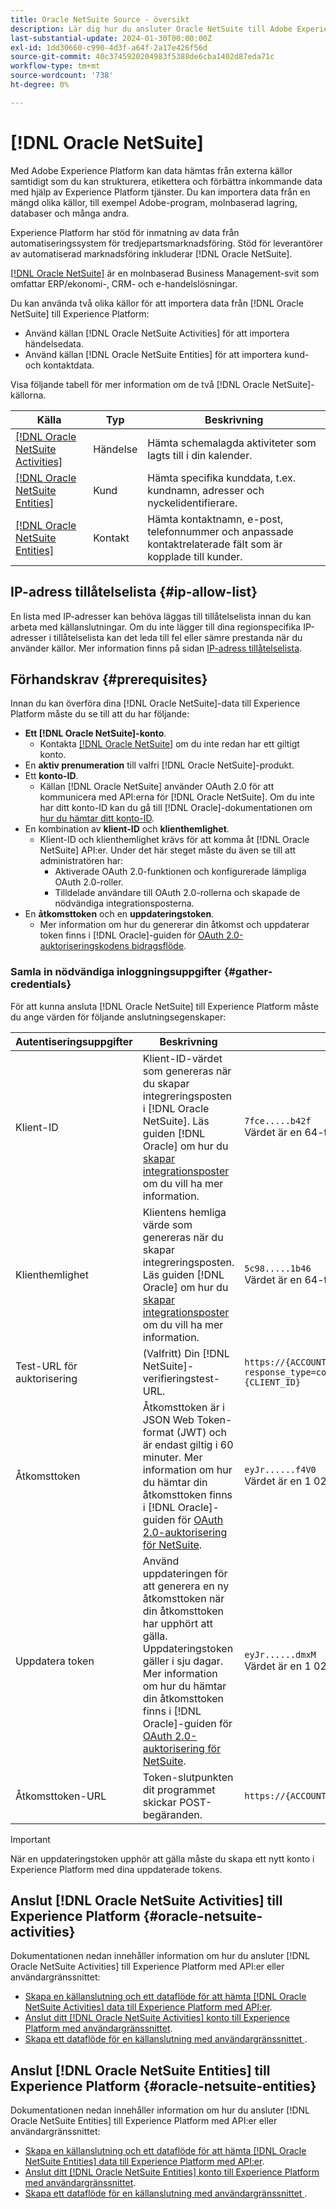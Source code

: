 ```yaml
---
title: Oracle NetSuite Source - översikt
description: Lär dig hur du ansluter Oracle NetSuite till Adobe Experience Platform med hjälp av API:er eller användargränssnittet.
last-substantial-update: 2024-01-30T00:00:00Z
exl-id: 1dd30660-c990-4d3f-a64f-2a17e426f56d
source-git-commit: 40c3745920204983f5388de6cba1402d87eda71c
workflow-type: tm+mt
source-wordcount: '738'
ht-degree: 0%

---
```


# [!DNL Oracle NetSuite]

Med Adobe Experience Platform kan data hämtas från externa källor samtidigt som du kan strukturera, etikettera och förbättra inkommande data med hjälp av Experience Platform tjänster. Du kan importera data från en mängd olika källor, till exempel Adobe-program, molnbaserad lagring, databaser och många andra.

Experience Platform har stöd för inmatning av data från automatiseringssystem för tredjepartsmarknadsföring. Stöd för leverantörer av automatiserad marknadsföring inkluderar [!DNL Oracle NetSuite].

[[!DNL Oracle NetSuite]](https://www.netsuite.com/) är en molnbaserad Business Management-svit som omfattar ERP/ekonomi-, CRM- och e-handelslösningar.

Du kan använda två olika källor för att importera data från [!DNL Oracle NetSuite] till Experience Platform:

* Använd källan [!DNL Oracle NetSuite Activities] för att importera händelsedata.
* Använd källan [!DNL Oracle NetSuite Entities] för att importera kund- och kontaktdata.

Visa följande tabell för mer information om de två [!DNL Oracle NetSuite]-källorna.

| Källa | Typ | Beskrivning |
| --- | --- | --- |
| [[!DNL Oracle NetSuite Activities]](#oracle-netsuite-activities) | Händelse | Hämta schemalagda aktiviteter som lagts till i din kalender. |
| [[!DNL Oracle NetSuite Entities]](#oracle-netsuite-entities) | Kund | Hämta specifika kunddata, t.ex. kundnamn, adresser och nyckelidentifierare. |
| [[!DNL Oracle NetSuite Entities]](#oracle-netsuite-entities) | Kontakt | Hämta kontaktnamn, e-post, telefonnummer och anpassade kontaktrelaterade fält som är kopplade till kunder. |

## IP-adress tillåtelselista {#ip-allow-list}

En lista med IP-adresser kan behöva läggas till tillåtelselista innan du kan arbeta med källanslutningar. Om du inte lägger till dina regionspecifika IP-adresser i tillåtelselista kan det leda till fel eller sämre prestanda när du använder källor. Mer information finns på sidan [IP-adress tillåtelselista](../../ip-address-allow-list.md).

## Förhandskrav {#prerequisites}

Innan du kan överföra dina [!DNL Oracle NetSuite]-data till Experience Platform måste du se till att du har följande:

* **Ett [!DNL Oracle NetSuite]-konto**.
   * Kontakta [[!DNL Oracle NetSuite]](https://www.NetSuite.com/portal/company/contactus.shtml) om du inte redan har ett giltigt konto.
* En **aktiv prenumeration** till valfri [!DNL Oracle NetSuite]-produkt.
* Ett **konto-ID**.
   * Källan [!DNL Oracle NetSuite] använder OAuth 2.0 för att kommunicera med API:erna för [!DNL Oracle NetSuite]. Om du inte har ditt konto-ID kan du gå till [!DNL Oracle]-dokumentationen om [hur du hämtar ditt konto-ID](https://docs.oracle.com/en/cloud/saas/netsuite/ns-online-help/section_1498754928.html#Finding-Your-NetSuite-Account-ID).
* En kombination av **klient-ID** och **klienthemlighet**.
   * Klient-ID och klienthemlighet krävs för att komma åt [!DNL Oracle NetSuite] API:er. Under det här steget måste du även se till att administratören har:
      * Aktiverade OAuth 2.0-funktionen och konfigurerade lämpliga OAuth 2.0-roller.
      * Tilldelade användare till OAuth 2.0-rollerna och skapade de nödvändiga integrationsposterna.
* En **åtkomsttoken** och en **uppdateringstoken**.
   * Mer information om hur du genererar din åtkomst och uppdaterar token finns i [!DNL Oracle]-guiden för [OAuth 2.0-auktoriseringskodens bidragsflöde](https://docs.oracle.com/en/cloud/saas/netsuite/ns-online-help/section_158074210415.html#OAuth-2.0-Authorization-Code-Grant-Flow).

### Samla in nödvändiga inloggningsuppgifter {#gather-credentials}

För att kunna ansluta [!DNL Oracle NetSuite] till Experience Platform måste du ange värden för följande anslutningsegenskaper:

| Autentiseringsuppgifter | Beskrivning | Exempel |
| --- | --- | --- |
| Klient-ID | Klient-ID-värdet som genereras när du skapar integreringsposten i [!DNL Oracle NetSuite]. Läs guiden [!DNL Oracle] om hur du [skapar integrationsposter](https://docs.oracle.com/en/cloud/saas/netsuite/ns-online-help/section_157771733782.html#procedure_157838925981) om du vill ha mer information. | `7fce.....b42f`<br>Värdet är en 64-teckensträng. |
| Klienthemlighet | Klientens hemliga värde som genereras när du skapar integreringsposten. Läs guiden [!DNL Oracle] om hur du [skapar integrationsposter](https://docs.oracle.com/en/cloud/saas/netsuite/ns-online-help/section_157771733782.html#procedure_157838925981) om du vill ha mer information. | `5c98.....1b46`<br>Värdet är en 64-teckensträng. |
| Test-URL för auktorisering | (Valfritt) Din [!DNL NetSuite]-verifieringstest-URL. | `https://{ACCOUNT_ID}.app.netsuite.com<br>/app/login/oauth2/authorize.nl?response_type=code<br>&redirect_uri=https%3A%2F%2Fapi.github.com<br>&scope=rest_webservices<br>&state=ykv2XLx1BpT5Q0F3MRPHb94j<br>&client_id={CLIENT_ID}` |
| Åtkomsttoken | Åtkomsttoken är i JSON Web Token-format (JWT) och är endast giltig i 60 minuter. Mer information om hur du hämtar din åtkomsttoken finns i [!DNL Oracle]-guiden för [OAuth 2.0-auktorisering för NetSuite](https://docs.oracle.com/en/cloud/saas/netsuite/ns-online-help/section_158081952044.html#Step-Two-POST-Request-to-the-Token-Endpoint). | `eyJr......f4V0`<br> Värdet är en 1 024-teckensträng som är formaterad som JSON Web Token (JWT). |
| Uppdatera token | Använd uppdateringen för att generera en ny åtkomsttoken när din åtkomsttoken har upphört att gälla. Uppdateringstoken gäller i sju dagar. Mer information om hur du hämtar din åtkomsttoken finns i [!DNL Oracle]-guiden för [OAuth 2.0-auktorisering för NetSuite](https://docs.oracle.com/en/cloud/saas/netsuite/ns-online-help/section_158081952044.html#Step-Two-POST-Request-to-the-Token-Endpoint). | `eyJr......dmxM`<br> Värdet är en 1 024-teckensträng som är formaterad som JSON Web Token (JWT). |
| Åtkomsttoken-URL | Token-slutpunkten dit programmet skickar POST-begäranden. | `https://{ACCOUNT_ID}.suitetalk.api.netsuite.com<br>/services/rest/auth/oauth2/v1/token` |

>[!IMPORTANT]
>
>När en uppdateringstoken upphör att gälla måste du skapa ett nytt konto i Experience Platform med dina uppdaterade tokens.

## Anslut [!DNL Oracle NetSuite Activities] till Experience Platform {#oracle-netsuite-activities}

Dokumentationen nedan innehåller information om hur du ansluter [!DNL Oracle NetSuite Activities] till Experience Platform med API:er eller användargränssnittet:

* [Skapa en källanslutning och ett dataflöde för att hämta [!DNL Oracle NetSuite Activities] data till Experience Platform med API:er](../../tutorials/api/create/marketing-automation/oracle-netsuite-activities.md).
* [Anslut ditt [!DNL Oracle NetSuite Activities] konto till Experience Platform med användargränssnittet](../../tutorials/ui/create/marketing-automation/oracle-netsuite-activities.md).
* [Skapa ett dataflöde för en källanslutning med användargränssnittet &#x200B;](../../tutorials/ui/dataflow/marketing-automation.md).

## Anslut [!DNL Oracle NetSuite Entities] till Experience Platform {#oracle-netsuite-entities}

Dokumentationen nedan innehåller information om hur du ansluter [!DNL Oracle NetSuite Entities] till Experience Platform med API:er eller användargränssnittet:

* [Skapa en källanslutning och ett dataflöde för att hämta [!DNL Oracle NetSuite Entities] data till Experience Platform med API:er](../../tutorials/api/create/marketing-automation/oracle-netsuite-entities.md).
* [Anslut ditt [!DNL Oracle NetSuite Entities] konto till Experience Platform med användargränssnittet](../../tutorials/ui/create/marketing-automation/oracle-netsuite-entities.md).
* [Skapa ett dataflöde för en källanslutning med användargränssnittet &#x200B;](../../tutorials/ui/dataflow/marketing-automation.md).
